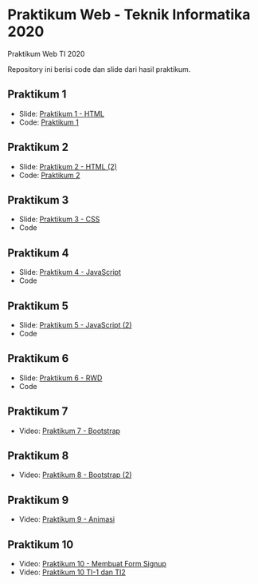# Praktikum Web - Teknik Informatika 2020
Praktikum Web TI 2020

Repository ini berisi code dan slide dari hasil praktikum.

## Praktikum 1

- Slide: [Praktikum 1 - HTML](https://aufaroot18.github.io/praktikum-web/Praktikum%201/Slide/Pertemuan%201.pdf)
- Code: [Praktikum 1](https://github.com/aufaroot18/praktikum-web/tree/main/Praktikum%201/Code)

## Praktikum 2

- Slide: [Praktikum 2 - HTML (2)](https://aufaroot18.github.io/praktikum-web/Praktikum%202/Slide/Praktikum%202.pdf)
- Code: [Praktikum 2](https://github.com/aufaroot18/praktikum-web/tree/main/Praktikum%202/Code)

## Praktikum 3

- Slide: [Praktikum 3 - CSS](https://aufaroot18.github.io/praktikum-web/Praktikum%203/Slide/Praktikum%203.pdf)
- Code

## Praktikum 4

- Slide: [Praktikum 4 - JavaScript](https://aufaroot18.github.io/praktikum-web/Praktikum%204/Slide/Praktikum%204.pdf)
- Code

## Praktikum 5

- Slide: [Praktikum 5 - JavaScript (2)](https://aufaroot18.github.io/praktikum-web/Praktikum%205/Slide/Praktikum%205.pdf)
- Code

## Praktikum 6

- Slide: [Praktikum 6 - RWD](https://aufaroot18.github.io/praktikum-web/Praktikum%206/Slide/Praktikum%206.pdf)
- Code

## Praktikum 7

- Video: [Praktikum 7 - Bootstrap](https://www.youtube.com/watch?v=nuwkn68v-GA)

## Praktikum 8

- Video: [Praktikum 8 - Bootstrap (2)](https://www.youtube.com/watch?v=aPaV04n34HE)

## Praktikum 9

- Video: [Praktikum 9 - Animasi](https://www.youtube.com/watch?v=QTmH6thIECI)

## Praktikum 10

- Video: [Praktikum 10 - Membuat Form Signup](https://youtu.be/GLABsVfMaVA)
- Video: [Praktikum 10 TI-1 dan TI2](https://youtu.be/m1Iw9uVMDgs)
